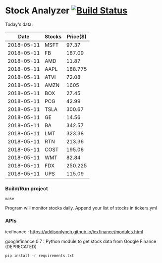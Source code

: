 # Stock Analyzer [![Build Status](https://travis-ci.org/ogoyal/StockAnalyzer.svg?branch=master)](https://travis-ci.org/ogoyal/StockAnalyzer)

Today's data:

| Date| Stocks| Price($) | 
| --- | --- | ---  | 
| 2018-05-11| MSFT| 97.37 | 
| 2018-05-11| FB| 187.09 | 
| 2018-05-11| AMD| 11.87 | 
| 2018-05-11| AAPL| 188.775 | 
| 2018-05-11| ATVI| 72.08 | 
| 2018-05-11| AMZN| 1605 | 
| 2018-05-11| BOX| 27.45 | 
| 2018-05-11| PCG| 42.99 | 
| 2018-05-11| TSLA| 300.67 | 
| 2018-05-11| GE| 14.56 | 
| 2018-05-11| BA| 342.57 | 
| 2018-05-11| LMT| 323.38 | 
| 2018-05-11| RTN| 213.36 | 
| 2018-05-11| COST| 195.06 | 
| 2018-05-11| WMT| 82.84 | 
| 2018-05-11| FDX| 250.225 | 
| 2018-05-11| UPS| 115.09 | 

### Build/Run project

```
make
```

Program will monitor stocks daily. Append your list of stocks in tickers.yml

### APIs
iexfinance : https://addisonlynch.github.io/iexfinance/modules.html

googlefinance 0.7 : Python module to get stock data from Google Finance (DEPRECATED)

```
pip install -r requirements.txt
```
